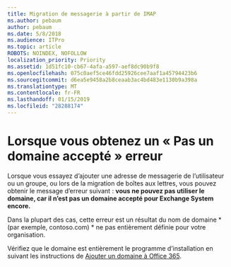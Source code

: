 ```yaml
---
title: Migration de messagerie à partir de IMAP
ms.author: pebaum
author: pebaum
ms.date: 5/8/2018
ms.audience: ITPro
ms.topic: article
ROBOTS: NOINDEX, NOFOLLOW
localization_priority: Priority
ms.assetid: 1d51fc10-cb67-4afa-a597-aef8dc90b9f8
ms.openlocfilehash: 075c0aef5ce46fdd25926cee7aaf1a45794423b6
ms.sourcegitcommit: d6ea5e9458a2b8ceaab3ac4bd483e1130b9a398a
ms.translationtype: MT
ms.contentlocale: fr-FR
ms.lasthandoff: 01/15/2019
ms.locfileid: "28288174"
---
```

# <a name="when-you-get-a-not-an-accepted-domain-error"></a>Lorsque vous obtenez un « Pas un domaine accepté » erreur

Lorsque vous essayez d’ajouter une adresse de messagerie de l’utilisateur ou un groupe, ou lors de la migration de boîtes aux lettres, vous pouvez obtenir le message d’erreur suivant : **vous ne pouvez pas utiliser le domaine, car il n’est pas un domaine accepté pour Exchange System encore.**
  
Dans la plupart des cas, cette erreur est un résultat du nom de domaine * (par exemple, contoso.com) * ne pas entièrement définie pour votre organisation. 
  
Vérifiez que le domaine est entièrement le programme d’installation en suivant les instructions de [Ajouter un domaine à Office 365](https://support.office.com/article/6383f56d-3d09-4dcb-9b41-b5f5a5efd611).
  

